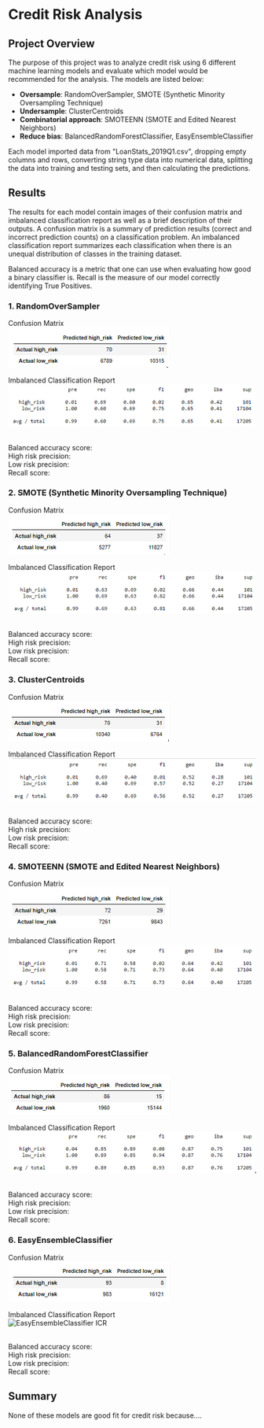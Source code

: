 # Credit Risk Analysis

## Project Overview
The purpose of this project was to analyze credit risk using 6 different machine learning models and evaluate which model would be recommended for the analysis. The models are listed below:<br/>
- **Oversample**: RandomOverSampler, SMOTE (Synthetic Minority Oversampling Technique)
- **Undersample**: ClusterCentroids 
- **Combinatorial approach**: SMOTEENN (SMOTE and Edited Nearest Neighbors)
- **Reduce bias**: BalancedRandomForestClassifier, EasyEnsembleClassifier

Each model imported data from "LoanStats_2019Q1.csv", dropping empty columns and rows, converting string type data into numerical data, splitting the data into training and testing sets, and then calculating the predictions.

## Results
The results for each model contain images of their confusion matrix and imbalanced classification report as well as a brief description of their outputs. A confusion matrix is a summary of prediction results (correct and incorrect prediction counts) on a classification problem. An imbalanced classification report summarizes each classification when there is an unequal distribution of classes in the training dataset.

Balanced accuracy is a metric that one can use when evaluating how good a binary classifier is.
Recall is the measure of our model correctly identifying True Positives.

### 1. RandomOverSampler

Confusion Matrix<br/>
![RandomOverSampler CM](Resources/RandomOverSampler_CM.png)<br/>

Imbalanced Classification Report<br/>
![RandomOverSampler ICR](Resources/RandomOverSampler_ICR.png)

<br/>Balanced accuracy score:
<br/>High risk precision:
<br/>Low risk precision:
<br/>Recall score:

### 2. SMOTE (Synthetic Minority Oversampling Technique)

Confusion Matrix<br/>
![SMOTE CM](Resources/SMOTE_CM.png)<br/>

Imbalanced Classification Report<br/>
![SMOTE ICR](Resources/SMOTE_ICR.png)

<br/>Balanced accuracy score:
<br/>High risk precision:
<br/>Low risk precision:
<br/>Recall score:

### 3. ClusterCentroids

Confusion Matrix<br/>
![ClusterCentroids CM](Resources/ClusterCentroids_CM.png)<br/>

Imbalanced Classification Report<br/>
![ClusterCentroids ICR](Resources/ClusterCentroids_ICR.png)

<br/>Balanced accuracy score:
<br/>High risk precision:
<br/>Low risk precision:
<br/>Recall score:

### 4. SMOTEENN (SMOTE and Edited Nearest Neighbors)

Confusion Matrix<br/>
![SMOTEENN CM](Resources/SMOTEENN_CM.png)<br/>

Imbalanced Classification Report<br/>
![SMOTEENN ICR](Resources/SMOTEENN_ICR.png)

<br/>Balanced accuracy score:
<br/>High risk precision:
<br/>Low risk precision:
<br/>Recall score:

### 5. BalancedRandomForestClassifier

Confusion Matrix<br/>
![BalancedRandomForestClassifier CM](Resources/BalancedRandomForestClassifier_CM.png)<br/>

Imbalanced Classification Report<br/>
![BalancedRandomForestClassifier ICR](Resources/BalancedRandomForestClassifier_ICR.png)

<br/>Balanced accuracy score:
<br/>High risk precision:
<br/>Low risk precision:
<br/>Recall score:

### 6. EasyEnsembleClassifier

Confusion Matrix<br/>
![EasyEnsembleClassifier CM](Resources/EasyEnsembleClassifier_CM.png)<br/>

Imbalanced Classification Report<br/>
![EasyEnsembleClassifier ICR](Resources/daEasyEnsembleClassifier_ICR.png)

<br/>Balanced accuracy score:
<br/>High risk precision:
<br/>Low risk precision:
<br/>Recall score:

## Summary
None of these models are good fit for credit risk because....
